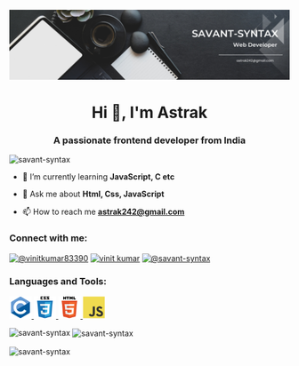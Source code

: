 ![logo](https://github.com/Savant-Syntax/Savant-Syntax/blob/main/Github%20Banner.png)

<h1 align="center">Hi 👋, I'm Astrak</h1>
<h3 align="center">A passionate frontend developer from India</h3>


<p align="left"> <img src="https://komarev.com/ghpvc/?username=savant-syntax&label=Profile%20views&color=0e75b6&style=flat" alt="savant-syntax" /> </p>

- 🌱 I’m currently learning **JavaScript, C etc**

- 💬 Ask me about **Html, Css, JavaScript**

- 📫 How to reach me **astrak242@gmail.com**

<h3 align="left">Connect with me:</h3>
<p align="left">
<a href="https://twitter.com/@vinitkumar83390" target="blank"><img align="center" src="https://raw.githubusercontent.com/rahuldkjain/github-profile-readme-generator/master/src/images/icons/Social/twitter.svg" alt="@vinitkumar83390" height="30" width="40" /></a>
<a href="https://linkedin.com/in/vinit kumar" target="blank"><img align="center" src="https://raw.githubusercontent.com/rahuldkjain/github-profile-readme-generator/master/src/images/icons/Social/linked-in-alt.svg" alt="vinit kumar" height="30" width="40" /></a>
<a href="https://instagram.com/@savant-syntax" target="blank"><img align="center" src="https://raw.githubusercontent.com/rahuldkjain/github-profile-readme-generator/master/src/images/icons/Social/instagram.svg" alt="@savant-syntax" height="30" width="40" /></a>
</p>

<h3 align="left">Languages and Tools:</h3>
<p align="left"> <a href="https://www.cprogramming.com/" target="_blank" rel="noreferrer"> <img src="https://raw.githubusercontent.com/devicons/devicon/master/icons/c/c-original.svg" alt="c" width="40" height="40"/> </a> <a href="https://www.w3schools.com/css/" target="_blank" rel="noreferrer"> <img src="https://raw.githubusercontent.com/devicons/devicon/master/icons/css3/css3-original-wordmark.svg" alt="css3" width="40" height="40"/> </a> <a href="https://www.w3.org/html/" target="_blank" rel="noreferrer"> <img src="https://raw.githubusercontent.com/devicons/devicon/master/icons/html5/html5-original-wordmark.svg" alt="html5" width="40" height="40"/> </a> <a href="https://developer.mozilla.org/en-US/docs/Web/JavaScript" target="_blank" rel="noreferrer"> <img src="https://raw.githubusercontent.com/devicons/devicon/master/icons/javascript/javascript-original.svg" alt="javascript" width="40" height="40"/> </a> </p>

<p><img align="left" src="https://github-readme-stats.vercel.app/api/top-langs?username=savant-syntax&show_icons=true&locale=en&layout=compact" alt="savant-syntax" /></p>

<p>&nbsp;<img align="center" src="https://github-readme-stats.vercel.app/api?username=savant-syntax&show_icons=true&locale=en" alt="savant-syntax" /></p>

<p><img align="center" src="https://github-readme-streak-stats.herokuapp.com/?user=savant-syntax&" alt="savant-syntax" /></p>
